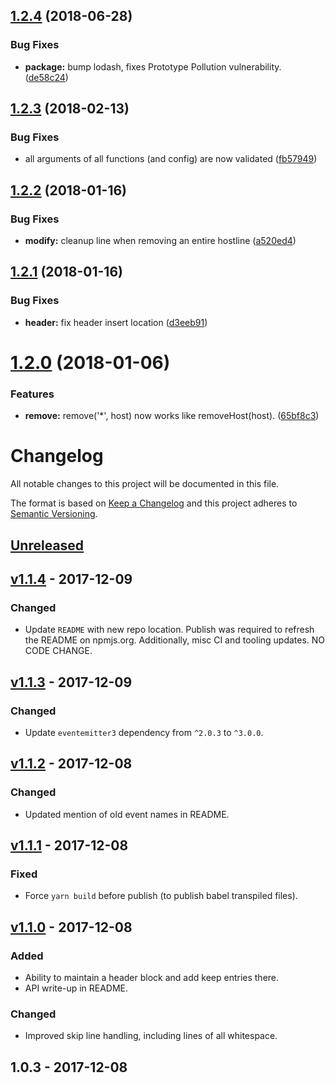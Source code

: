 <a name="1.2.4"></a>
## [1.2.4](https://github.com/gadicc/node-hosts-so-easy/compare/v1.2.3...v1.2.4) (2018-06-28)


### Bug Fixes

* **package:** bump lodash, fixes Prototype Pollution vulnerability. ([de58c24](https://github.com/gadicc/node-hosts-so-easy/commit/de58c24))

<a name="1.2.3"></a>
## [1.2.3](https://github.com/gadicc/node-hosts-so-easy/compare/2a61e5137a724276db367e804f9f0accc407c901...v1.2.3) (2018-02-13)


### Bug Fixes

* all arguments of all functions (and config) are now validated ([fb57949](https://github.com/gadicc/node-hosts-so-easy/commit/fb57949))

<a name="1.2.2"></a>
## [1.2.2](https://github.com/gadicc/node-hosts-so-easy/compare/d3eeb912f9d55c291e207873c80602ac0536ac1d...v1.2.2) (2018-01-16)


### Bug Fixes

* **modify:** cleanup line when removing an entire hostline ([a520ed4](https://github.com/gadicc/node-hosts-so-easy/commit/a520ed4))

<a name="1.2.1"></a>
## [1.2.1](https://github.com/gadicc/node-hosts-so-easy/compare/9898bb01cb105879fb0f1cd69dc56a4deee2f73e...v1.2.1) (2018-01-16)


### Bug Fixes

* **header:** fix header insert location ([d3eeb91](https://github.com/gadicc/node-hosts-so-easy/commit/d3eeb91))

<a name="1.2.0"></a>
# [1.2.0](https://github.com/gadicc/node-hosts-so-easy/compare/v1.1.5...v1.2.0) (2018-01-06)


### Features

* **remove:** remove('*', host) now works like removeHost(host). ([65bf8c3](https://github.com/gadicc/node-hosts-so-easy/commit/65bf8c3))

# Changelog
All notable changes to this project will be documented in this file.

The format is based on [Keep a Changelog](http://keepachangelog.com/en/1.0.0/)
and this project adheres to [Semantic Versioning](http://semver.org/spec/v2.0.0.html).

## [Unreleased]

## [v1.1.4] - 2017-12-09
### Changed
- Update `README` with new repo location.  Publish was required to refresh
  the README on npmjs.org.  Additionally, misc CI and tooling updates.
  NO CODE CHANGE.

## [v1.1.3] - 2017-12-09
### Changed
- Update `eventemitter3` dependency from `^2.0.3` to `^3.0.0`.

## [v1.1.2] - 2017-12-08
### Changed
- Updated mention of old event names in README.

## [v1.1.1] - 2017-12-08
### Fixed
- Force `yarn build` before publish (to publish babel transpiled files).

## [v1.1.0] - 2017-12-08
### Added
- Ability to maintain a header block and add keep entries there.
- API write-up in README.

### Changed
- Improved skip line handling, including lines of all whitespace.

## 1.0.3 - 2017-12-08

[Unreleased]: https://github.com/gadicc/hosts-so-easy/compare/v1.1.4...HEAD
[v1.1.4]: https://github.com/gadicc/hosts-so-easy/compare/v1.1.3...v1.1.4
[v1.1.3]: https://github.com/gadicc/hosts-so-easy/compare/v1.1.2...v1.1.3
[v1.1.2]: https://github.com/gadicc/hosts-so-easy/compare/v1.1.1...v1.1.2
[v1.1.1]: https://github.com/gadicc/hosts-so-easy/compare/v1.1.0...v1.1.1
[v1.1.0]: https://github.com/gadicc/hosts-so-easy/compare/v1.0.3...v1.1.0
